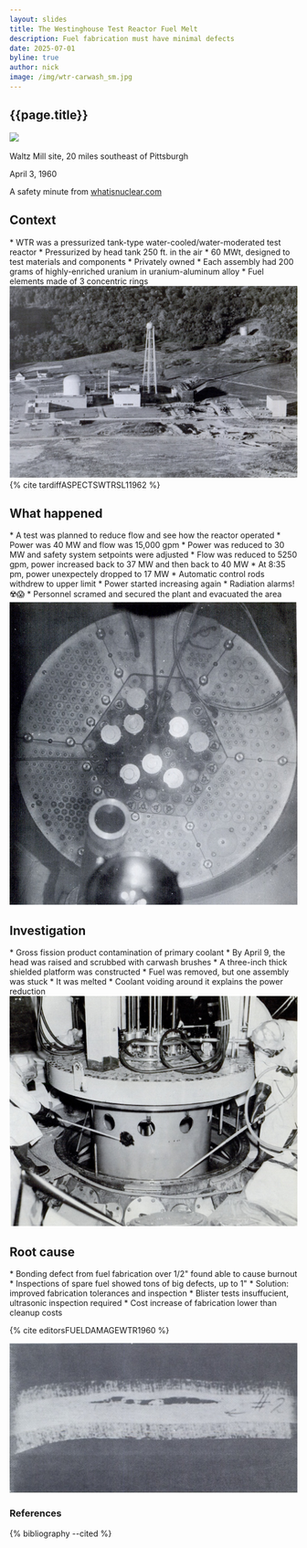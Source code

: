 ```yaml
---
layout: slides
title: The Westinghouse Test Reactor Fuel Melt
description: Fuel fabrication must have minimal defects
date: 2025-07-01
byline: true
author: nick
image: /img/wtr-carwash_sm.jpg
---
```


<section>
  <h2 id="pres-title">{{page.title}}</h2>
  <img src="{% link {{page.image}} %}" class="img-fluid w-25" />
  <p id="event-c" class="frontmatter small">Waltz Mill site, 20 miles southeast of Pittsburgh<span id="event"></span></p>
  <p class="frontmatter small"><span id="date">April 3, 1960</span></p>
  <p class="attribution">
    A safety minute from 
    <a href="{% link safety-minutes.md %}">whatisnuclear.com</a>
  </p>
</section>
<section markdown="1">
<h2>Context</h2>
<div class="row">
  <div class="col-6 text-start" markdown="1">
  * WTR was a pressurized tank-type water-cooled/water-moderated test reactor
  * Pressurized by head tank 250 ft. in the air
  * 60 MWt, designed to test materials and components
  * Privately owned
  * Each assembly had 200 grams of highly-enriched uranium in uranium-aluminum alloy
  * Fuel elements made of 3 concentric rings
  </div>
  <div class="col-6">
    <img src="/img/westinghouse-test-reactor.jpg" alt="Westinghouse Test Reactor site">
    {% cite tardiffASPECTSWTRSL11962 %}
  </div>
</div>
</section>

<section markdown="1">
<h2>What happened</h2>

<div class="row">
  <div class="col-6 text-start" markdown="1">
  * A test was planned to reduce flow and see how the reactor operated
  * Power was 40 MW and flow was 15,000 gpm
  * Power was reduced to 30 MW and safety system setpoints were adjusted
  * Flow was reduced to 5250 gpm, power increased back to 37 MW and then back to 40 MW
  * At 8:35 pm, power unexpectely dropped to 17 MW
  * Automatic control rods withdrew to upper limit
  * Power started increasing again
  * Radiation alarms! ☢️😱
  * Personnel scramed and secured the plant and evacuated the area
  </div>
  <div class="col-6">
    <img src="/img/wtr-core.jpg" alt="Westinghouse Test Reactor core">
  </div>
</div>
</section>

<section markdown="1">
<h2>Investigation</h2>
<div class="row">
  <div class="col-6 text-start" markdown="1">
  * Gross fission product contamination of primary coolant
  * By April 9, the head was raised and scrubbed with carwash brushes
  * A three-inch thick shielded platform was constructed
  * Fuel was removed, but one assembly was stuck
  * It was melted
  * Coolant voiding around it explains the power reduction
  </div>
  <div class="col-6">
    <img src="/img/wtr-carwash.jpg" alt="Westinghouse Test Reactor opened up and cleaned">
  </div>
</div>
</section>

<section data-background-image="/img/wtr-fuel.jpg"
  data-background-size="contain"
  data-background-repeat="no-repeat" >
</section>

<section data-background-image="/img/wtr-melted-fuel.jpg"
  data-background-size="contain"
  data-background-repeat="no-repeat" >
</section>

<section markdown="1">
<h2>Root cause</h2>
<div class="row">
  <div class="col-6 text-start" markdown="1">
  * Bonding defect from fuel fabrication over 1/2" found able to cause burnout
  * Inspections of spare fuel showed tons of big defects, up to 1"
  * Solution: improved fabrication tolerances and inspection
  * Blister tests insuffucient, ultrasonic inspection required
  * Cost increase of fabrication lower than cleanup costs

{% cite editorsFUELDAMAGEWTR1960 %}

  </div>
  <div class="col-6">
    <img src="/img/wtr-bonding-fail.jpg" alt="Failed fuel from the WTR">
  </div>
</div>
</section>

<section>
<h3 id="references">References</h3>

{% bibliography --cited %}

</section>
